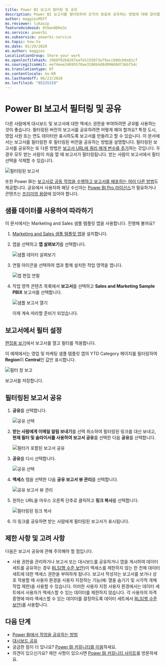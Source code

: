 ```yaml
---
title: Power BI 보고서 필터링 및 공유
description: Power BI 보고서를 필터링하여 조직의 동료와 공유하는 방법에 대해 알아봅니다.
author: maggiesMSFT
ms.reviewer: lukaszp
featuredvideoid: 0tUwn8DHo3s
ms.service: powerbi
ms.subservice: powerbi-service
ms.topic: how-to
ms.date: 01/29/2020
ms.author: maggies
LocalizationGroup: Share your work
ms.openlocfilehash: 2988f02b8207eafe5155073af9acc60dcb0a81cf
ms.sourcegitcommit: eef4eee24695570ae3186b4d8d99660df16bf54c
ms.translationtype: HT
ms.contentlocale: ko-KR
ms.lasthandoff: 06/23/2020
ms.locfileid: "85225319"
---
```

# <a name="filter-and-share-a-power-bi-report"></a>Power BI 보고서 필터링 및 공유
다른 사람에게 대시보드 및 보고서에 대한 액세스 권한을 부여하려면 *공유*를 사용하는 것이 좋습니다. 필터링된 버전의 보고서를 공유하려면 어떻게 해야 할까요? 특정 도시, 영업 사원 또는 연도 데이터만 표시하도록 보고서를 만들려고 할 수 있습니다. 이 문서에서는 보고서를 필터링한 후 필터링된 버전을 공유하는 방법을 설명합니다. 필터링된 보고서를 공유하는 또 다른 방법은 [보고서 URL에 쿼리 매개 변수를 추가](service-url-filters.md)하는 것입니다. 두 경우 모두 받는 사람이 처음 열 때 보고서가 필터링됩니다. 받는 사람이 보고서에서 필터 선택을 삭제할 수 있습니다.

![필터링된 보고서](media/service-share-reports/power-bi-share-filter-pane-report.png)

또한 Power BI는 [보고서로 공동 작업을 수행하고 보고서를 배포하는 여러 다른 방법](service-how-to-collaborate-distribute-dashboards-reports.md)도 제공합니다. 공유에서 사용자와 해당 수신자는 [Power BI Pro 라이선스](../fundamentals/service-features-license-type.md)가 필요하거나 콘텐츠는 [프리미엄 용량](../admin/service-premium-what-is.md)에 있어야 합니다. 

## <a name="follow-along-with-sample-data"></a>샘플 데이터를 사용하여 따라하기

이 문서에서는 Marketing and Sales 샘플 템플릿 앱을 사용합니다. 진행해 볼까요? 

1. [Marketing and Sales 샘플 템플릿 앱](https://appsource.microsoft.com/product/power-bi/microsoft-retail-analysis-sample.salesandmarketingsample?tab=Overview)을 설치합니다.
2. 앱을 선택하고 **앱 살펴보기**를 선택합니다.

   ![샘플 데이터 살펴보기](media/service-share-reports/power-bi-sample-explore-data.png)

3. 연필 아이콘을 선택하여 앱과 함께 설치한 작업 영역을 엽니다.

    ![앱 편집 연필](media/service-share-reports/power-bi-edit-pencil-app.png)

4. 작업 영역 콘텐츠 목록에서 **보고서**를 선택하고 **Sales and Marketing Sample PBIX** 보고서를 선택합니다.

    ![샘플 보고서 열기](media/service-share-reports/power-bi-open-sample-report.png)

    이제 계속 따라할 준비가 되었습니다.

## <a name="set-a-filter-in-the-report"></a>보고서에서 필터 설정

[편집용 보기](../consumer/end-user-reading-view.md)에서 보고서를 열고 필터를 적용합니다.

이 예제에서는 영업 및 마케팅 샘플 템플릿 앱의 YTD Category 페이지를 필터링하여 **Region**이 **Central**인 값만 표시합니다. 
 
![필터 창 보고](media/service-share-reports/power-bi-share-report-filter.png)

보고서를 저장합니다.

## <a name="share-the-filtered-report"></a>필터링된 보고서 공유

1. **공유**를 선택합니다.

   ![공유 선택](media/service-share-reports/power-bi-share.png)

2. **받는 사람에게 이메일 알림 보내기**를 선택 취소하여 필터링된 링크를 대신 보내고, **현재 필터 및 슬라이서를 사용하여 보고서 공유**를 선택한 다음 **공유**를 선택합니다.

    ![필터가 포함된 보고서 공유](media/service-share-reports/power-bi-share-with-filters.png)

4. **공유**를 다시 선택합니다.

   ![공유 선택](media/service-share-reports/power-bi-share.png)

5. **액세스** 탭을 선택한 다음 **공유 보고서 뷰 관리**를 선택합니다.

    ![공유 보고서 뷰 관리](media/service-share-reports/power-bi-manage-shared-report-views.png)

6. 원하는 URL을 마우스 오른쪽 단추로 클릭하고 **링크 복사**를 선택합니다.

    ![필터링된 링크 복사](media/service-share-reports/power-bi-copy-filtered-link.png)

7. 이 링크를 공유하면 받는 사람에게 필터링된 보고서가 표시됩니다. 

## <a name="limitations-and-considerations"></a>제한 사항 및 고려 사항
다음은 보고서 공유에 관해 주의해야 할 점입니다.

* 사용 권한을 관리하거나 보고서 또는 대시보드를 공유하거나 앱을 게시하여 데이터 세트를 공유하는 경우 [RLS(행 수준 보안)](../admin/service-admin-rls.md)이 액세스를 제한하지 않는 한 전체 데이터 세트에 대한 액세스 권한을 부여하게 됩니다. 보고서 작성자는 보고서를 보거나 상호 작용할 때 사용자 환경을 사용자 지정하는 기능(예: 열을 숨기기 및 시각적 개쳬 작업 제한)을 사용할 수 있습니다. 이러한 사용자 지정 사용자 환경에서는 데이터 세트에서 사용자가 액세스할 수 있는 데이터를 제한하지 않습니다. 각 사용자의 자격 증명에 따라 액세스할 수 있는 데이터를 결정하도록 데이터 세트에서 [RLS(행 수준 보안)](../admin/service-admin-rls.md)를 사용합니다.

## <a name="next-steps"></a>다음 단계
* [Power BI에서 작업을 공유하는 방법](service-how-to-collaborate-distribute-dashboards-reports.md)
* [대시보드 공유](service-share-dashboards.md)
* 궁금한 점이 더 있나요? [Power BI 커뮤니티를 이용](https://community.powerbi.com/)하세요.
* 의견이 있으신가요? 제안 사항이 있으시면 [Power BI 커뮤니티 사이트](https://community.powerbi.com/)를 방문하세요.
